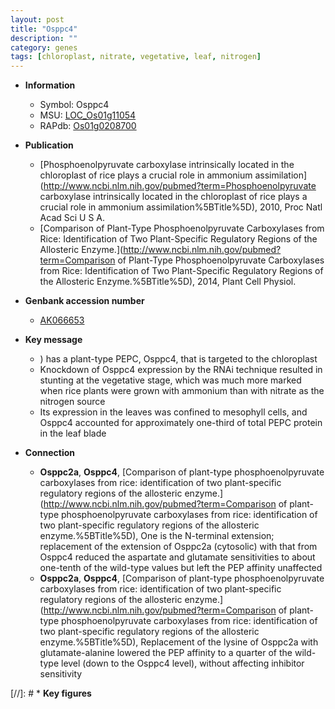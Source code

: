 ```yaml
---
layout: post
title: "Osppc4"
description: ""
category: genes
tags: [chloroplast, nitrate, vegetative, leaf, nitrogen]
---
```


* **Information**  
    + Symbol: Osppc4  
    + MSU: [LOC_Os01g11054](http://rice.uga.edu/cgi-bin/ORF_infopage.cgi?orf=LOC_Os01g11054)  
    + RAPdb: [Os01g0208700](https://rapdb.dna.affrc.go.jp/locus/?name=Os01g0208700)  

* **Publication**  
    + [Phosphoenolpyruvate carboxylase intrinsically located in the chloroplast of rice plays a crucial role in ammonium assimilation](http://www.ncbi.nlm.nih.gov/pubmed?term=Phosphoenolpyruvate carboxylase intrinsically located in the chloroplast of rice plays a crucial role in ammonium assimilation%5BTitle%5D), 2010, Proc Natl Acad Sci U S A.
    + [Comparison of Plant-Type Phosphoenolpyruvate Carboxylases from Rice: Identification of Two Plant-Specific Regulatory Regions of the Allosteric Enzyme.](http://www.ncbi.nlm.nih.gov/pubmed?term=Comparison of Plant-Type Phosphoenolpyruvate Carboxylases from Rice: Identification of Two Plant-Specific Regulatory Regions of the Allosteric Enzyme.%5BTitle%5D), 2014, Plant Cell Physiol.

* **Genbank accession number**  
    + [AK066653](http://www.ncbi.nlm.nih.gov/nuccore/AK066653)

* **Key message**  
    + ) has a plant-type PEPC, Osppc4, that is targeted to the chloroplast
    + Knockdown of Osppc4 expression by the RNAi technique resulted in stunting at the vegetative stage, which was much more marked when rice plants were grown with ammonium than with nitrate as the nitrogen source
    + Its expression in the leaves was confined to mesophyll cells, and Osppc4 accounted for approximately one-third of total PEPC protein in the leaf blade

* **Connection**  
    + __Osppc2a__, __Osppc4__, [Comparison of plant-type phosphoenolpyruvate carboxylases from rice: identification of two plant-specific regulatory regions of the allosteric enzyme.](http://www.ncbi.nlm.nih.gov/pubmed?term=Comparison of plant-type phosphoenolpyruvate carboxylases from rice: identification of two plant-specific regulatory regions of the allosteric enzyme.%5BTitle%5D),  One is the N-terminal extension; replacement of the extension of Osppc2a (cytosolic) with that from Osppc4 reduced the aspartate and glutamate sensitivities to about one-tenth of the wild-type values but left the PEP affinity unaffected
    + __Osppc2a__, __Osppc4__, [Comparison of plant-type phosphoenolpyruvate carboxylases from rice: identification of two plant-specific regulatory regions of the allosteric enzyme.](http://www.ncbi.nlm.nih.gov/pubmed?term=Comparison of plant-type phosphoenolpyruvate carboxylases from rice: identification of two plant-specific regulatory regions of the allosteric enzyme.%5BTitle%5D),  Replacement of the lysine of Osppc2a with glutamate-alanine lowered the PEP affinity to a quarter of the wild-type level (down to the Osppc4 level), without affecting inhibitor sensitivity

[//]: # * **Key figures**  


